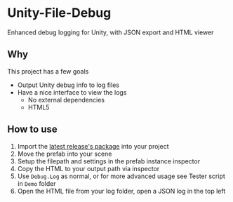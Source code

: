 # Unity-File-Debug
Enhanced debug logging for Unity, with JSON export and HTML viewer

## Why
This project has a few goals
- Output Unity debug info to log files
- Have a nice interface to view the logs
  - No external dependencies
  - HTML5

## How to use
1. Import the [latest release's package](https://github.com/Sacred-Seed-Studio/Unity-File-Debug/releases) into your project
2. Move the prefab into your scene
3. Setup the filepath and settings in the prefab instance inspector
4. Copy the HTML to your output path via inspector
5. Use `Debug.Log` as normal, or for more advanced usage see Tester script in `Demo` folder
6. Open the HTML file from your log folder, open a JSON log in the top left
